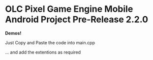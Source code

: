 # OLC Pixel Game Engine Mobile Android Project Pre-Release 2.2.0
<p><b>Demos!</b></p>
<p>Just Copy and Paste the code into main.cpp</p>
<p>... and add the extentions as required</p>
